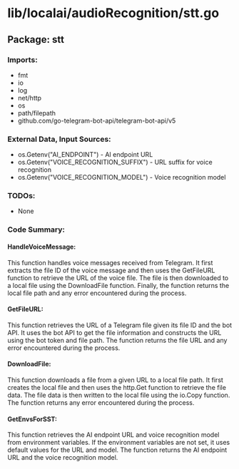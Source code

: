 # lib/localai/audioRecognition/stt.go  
## Package: stt  
  
### Imports:  
  
- fmt  
- io  
- log  
- net/http  
- os  
- path/filepath  
- github.com/go-telegram-bot-api/telegram-bot-api/v5  
  
### External Data, Input Sources:  
  
- os.Getenv("AI_ENDPOINT") - AI endpoint URL  
- os.Getenv("VOICE_RECOGNITION_SUFFIX") - URL suffix for voice recognition  
- os.Getenv("VOICE_RECOGNITION_MODEL") - Voice recognition model  
  
### TODOs:  
  
- None  
  
### Code Summary:  
  
#### HandleVoiceMessage:  
  
This function handles voice messages received from Telegram. It first extracts the file ID of the voice message and then uses the GetFileURL function to retrieve the URL of the voice file. The file is then downloaded to a local file using the DownloadFile function. Finally, the function returns the local file path and any error encountered during the process.  
  
#### GetFileURL:  
  
This function retrieves the URL of a Telegram file given its file ID and the bot API. It uses the bot API to get the file information and constructs the URL using the bot token and file path. The function returns the file URL and any error encountered during the process.  
  
#### DownloadFile:  
  
This function downloads a file from a given URL to a local file path. It first creates the local file and then uses the http.Get function to retrieve the file data. The file data is then written to the local file using the io.Copy function. The function returns any error encountered during the process.  
  
#### GetEnvsForSST:  
  
This function retrieves the AI endpoint URL and voice recognition model from environment variables. If the environment variables are not set, it uses default values for the URL and model. The function returns the AI endpoint URL and the voice recognition model.  
  
